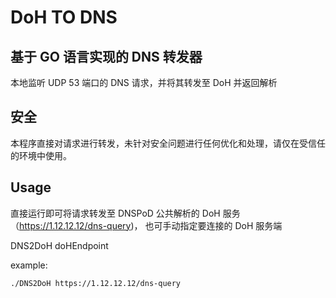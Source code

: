 # DoH TO DNS

## 基于 GO 语言实现的 DNS 转发器

本地监听 UDP 53 端口的 DNS 请求，并将其转发至 DoH 并返回解析

## 安全

本程序直接对请求进行转发，未针对安全问题进行任何优化和处理，请仅在受信任的环境中使用。

## Usage

直接运行即可将请求转发至 DNSPoD 公共解析的 DoH 服务（https://1.12.12.12/dns-query)，
也可手动指定要连接的 DoH 服务端

DNS2DoH doHEndpoint

example:
```shell
./DNS2DoH https://1.12.12.12/dns-query
```
